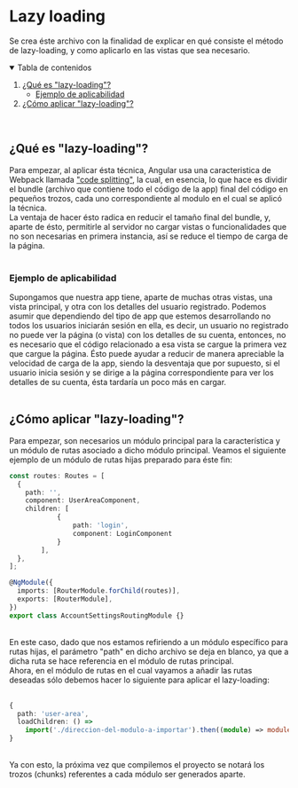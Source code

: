 # Lazy loading

Se crea éste archivo con la finalidad de explicar en qué consiste el método de lazy-loading, y como aplicarlo en las vistas que sea necesario.

<!-- TABLE OF CONTENTS -->
<details open="open">
  <summary>Tabla de contenidos</summary>
  <ol>
    <li>
      <a href="#lazy-loading">¿Qué es "lazy-loading"?</a>
			<ul>
				<li>
				<a href="#ejemplo">Ejemplo de aplicabilidad</a>
				</li>
			</ul>
    <li>
      <a href="#how-to">¿Cómo aplicar "lazy-loading"?</a>
    </li>
  </ol>
</details>

<br/>

## ¿Qué es "lazy-loading"?

Para empezar, al aplicar ésta técnica, Angular usa una caracteristica de Webpack llamada ["code splitting"](https://webpack.js.org/guides/code-splitting/), la cual, en esencia, lo que hace es dividir el bundle (archivo que contiene todo el código de la app) final del código en pequeños trozos, cada uno correspondiente al modulo en el cual se aplicó la técnica.
<br />
La ventaja de hacer ésto radica en reducir el tamaño final del bundle, y, aparte de ésto, permitirle al servidor no cargar vistas o funcionalidades que no son necesarias en primera instancia, así se reduce el tiempo de carga de la página.
<br />
<br />

### Ejemplo de aplicabilidad

Supongamos que nuestra app tiene, aparte de muchas otras vistas, una vista principal, y otra con los detalles del usuario registrado. Podemos asumir que dependiendo del tipo de app que estemos desarrollando no todos los usuarios iniciarán sesión en ella, es decir, un usuario no registrado no puede ver la página (o vista) con los detalles de su cuenta, entonces, no es necesario que el código relacionado a esa vista se cargue la primera vez que cargue la página. Ésto puede ayudar a reducir de manera apreciable la velocidad de carga de la app, siendo la desventaja que por supuesto, si el usuario inicia sesión y se dirige a la página correspondiente para ver los detalles de su cuenta, ésta tardaría un poco más en cargar.
<br />
<br />

## ¿Cómo aplicar "lazy-loading"?

Para empezar, son necesarios un módulo principal para la característica y un módulo de rutas asociado a dicho módulo principal. Veamos el siguiente ejemplo de un módulo de rutas hijas preparado para éste fin:

```TypeScript
const routes: Routes = [
  {
    path: '',
    component: UserAreaComponent,
    children: [
			{
				path: 'login',
				component: LoginComponent
			}
		],
  },
];

@NgModule({
  imports: [RouterModule.forChild(routes)],
  exports: [RouterModule],
})
export class AccountSettingsRoutingModule {}
```

<br />
En este caso, dado que nos estamos refiriendo a un módulo específico para rutas hijas, el parámetro "path" en dicho archivo se deja en blanco, ya que a dicha ruta se hace referencia en el módulo de rutas principal.
<br />
Ahora, en el módulo de rutas en el cual vayamos a añadir las rutas deseadas sólo debemos hacer lo siguiente para aplicar el lazy-loading:
<br />
<br />

```TypeScript
{
  path: 'user-area',
  loadChildren: () =>
 	import('./direccion-del-modulo-a-importar').then((module) => module.UserModule,
}
```

<br />
Ya con esto, la próxima vez que compilemos el proyecto se notará los trozos (chunks) referentes a cada módulo ser generados aparte.
